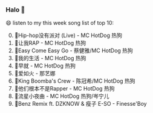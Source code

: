 

### Halo 👋

😄 listen to my this week song list of top 10:

0. 🌈Hip-hop没有派对 (Live) - MC HotDog 热狗
1. 🌈让我RAP - MC HotDog 热狗
2. 🌈Easy Come Easy Go - 蔡健雅/MC HotDog 热狗
3. 🌈我的生活 - MC HotDog 热狗
4. 🌈早就 - MC HotDog 热狗
5. 🌈爱如火 - 那艺娜
6. 🌈King Boomba's Crew - 陈冠希/MC HotDog 热狗
7. 🌈他们根本不是Rapper - MC HotDog 热狗
8. 🌈流星小夜曲 - MC HotDog 热狗/岑宁儿
9. 🌈Benz Remix ft. DZKNOW & 瘦子 E-SO - Finesse'Boy

